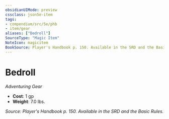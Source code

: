 ```yaml
---
obsidianUIMode: preview
cssclass: json5e-item
tags:
- compendium/src/5e/phb
- item/gear
aliases: ["Bedroll"]
SourceType: "Magic Item"
NoteIcon: magicitem
BookSource: Player's Handbook p. 150. Available in the SRD and the Basic Rules.
---
```

# Bedroll
*Adventuring Gear*  

- **Cost**: 1 gp
- **Weight**: 7.0 lbs.

*Source: Player's Handbook p. 150. Available in the SRD and the Basic Rules.*